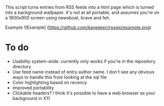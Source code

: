 This script turns entries from RSS feeds into a html page which is turned into a background wallpaper.
It's not at all portable, and assumes you're on a 1600x900 screen using newsboat, brave and feh.

Example
![Example]
(https://github.com/kaveeken/rsswp/example.png)

# To do
* Usability system-wide: currently only works if you're in the repository directory
* Use feed name instead of entry author name. I don't see any obvious ways to handle this from looking at the sql file
* Color highlighting based on recency
* Improved portability
* Clickable headers? I think it's possible to have a web browser as your background in X11
